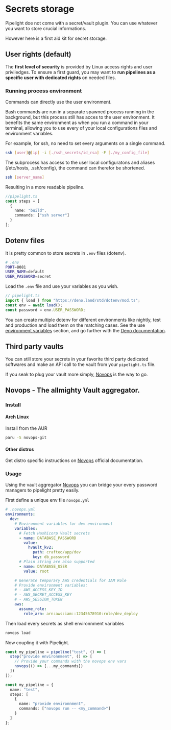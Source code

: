 <script lang="ts" setup>
import { api } from "@utils/preferences.ts";
import { inject } from "vue";
const Badge = inject("Badge");
</script>

# Secrets storage

Pipelight doe not come with a secret/vault plugin.
You can use whatever you want to store crucial informations.

However here is a first aid kit for secret storage.

## User rights (default)

The **first level of security** is provided by Linux access rights and user priviledges.
To ensure a first guard, you may want to **run pipelines as a specific user with dedicated rights** on needed files.

### Running process environment

Commands can directly use the user environment.

Bash commands are run in a separate spawned process running in the background,
but this process still has acces to the user environment.
It benefits the same environment as when you run a command in your terminal,
allowing you to use every of your local configurations files and environment variables.

For example, for ssh, no need to set every arguments on a single command.

```sh
ssh [user]@[ip] -i [./ssh_secrets/id_rsa] -F [./my_config_file]
```

The subprocess has access to the user local configuratons and aliases (/etc/hosts, .ssh/config),
the command can therefor be shortened.

```sh
ssh [server_name]
```

Resulting in a more readable pipeline.

```ts
//pipelight.ts
const steps = [
  {
    name: "build",
    commands: ["ssh server"]
  }
];
```

## Dotenv files

It is pretty common to store secrets in `.env` files (dotenv).

```sh
# .env
PORT=8081
USER_NAME=default
USER_PASSWORD=secret
```

Load the `.env` file and use your variables as you wish.

```ts
// pipelight.ts
import { load } from "https://deno.land/std/dotenv/mod.ts";
const env = await load();
const password = env.USER_PASSWORD;
```

You can create multiple dotenv for different environments
like nightly, test and production and load them on the matching cases.
See the use [environment variables](/guide/tips/environments) section,
and go further with the [Deno documentation](https://deno.land/manual/basics/env_variables).

## Third party vaults

You can still store your secrets in your favorite third party dedicated softwares
and make an API call to the vault from your `pipelight.ts` file.

If you seak to plug your vault more simply, [Novops](https://pierrebeucher.github.io/novops/intro.html) is the way to go.

## Novops - The allmighty Vault aggregator. <Badge type="warning" text="beta" />

### Install

#### Arch Linux

Install from the AUR

```sh
paru -S novops-git
```

#### Other distros

Get distro specific instructions on [Novops](https://pierrebeucher.github.io/novops/install.html)
official documentation.

### Usage

Using the vault aggregator [Novops](https://pierrebeucher.github.io/novops/install.html)
you can bridge your every password managers to pipelight pretty easily.

First define a unique env file `novops.yml`

```yml
# .novops.yml
environments:
  dev:
    # Environment variables for dev environment
    variables:
      # Fetch Hashicorp Vault secrets
      - name: DATABASE_PASSWORD
        value:
          hvault_kv2:
            path: crafteo/app/dev
            key: db_password
      # Plain string are also supported
      - name: DATABASE_USER
        value: root

    # Generate temporary AWS credentials for IAM Role
    # Provide environment variables:
    # - AWS_ACCESS_KEY_ID
    # - AWS_SECRET_ACCESS_KEY
    # - AWS_SESSION_TOKEN
    aws:
      assume_role:
        role_arn: arn:aws:iam::12345678910:role/dev_deploy
```

Then load every secrets as shell environnment variables

```sh
novops load

```

Now coupling it with Pipelight.

<div v-if="api.compositions">

```ts
const my_pipeline = pipeline("test", () => [
  step("provide environnment", () => [
    // Provide your commands with the novops env vars
    novops(() => [...my_commands])
  ])
]);
```

</div>
<div v-else>

```ts
const my_pipeline = {
  name: "test",
  steps: [
    {
      name: "provide environnment",
      commands: ["novops run -- <my_command>"]
    }
  ]
};
```

</div>
